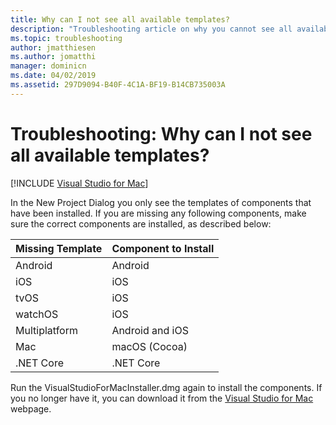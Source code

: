 ```yaml
---
title: Why can I not see all available templates?
description: "Troubleshooting article on why you cannot see all available templates."
ms.topic: troubleshooting
author: jmatthiesen
ms.author: jomatthi
manager: dominicn
ms.date: 04/02/2019
ms.assetid: 297D9094-B40F-4C1A-BF19-B14CB735003A
---
```

# Troubleshooting: Why can I not see all available templates?

 [!INCLUDE [Visual Studio for Mac](~/includes/applies-to-version/vs-mac-only.md)]

In the New Project Dialog you only see the templates of components that have been installed. If you are missing any following components, make sure the correct components are installed, as described below:

|Missing Template  |Component to Install  |
|---------|---------|
|Android     |Android        |
|iOS     |iOS         |
|tvOS     |iOS         |
|watchOS     |iOS         |
|Multiplatform     |Android and iOS         |
|Mac     |macOS (Cocoa)         |
|.NET Core     |.NET Core         |

Run the VisualStudioForMacInstaller.dmg again to install the components. If you no longer have it, you can download it from the [Visual Studio for Mac](https://visualstudio.microsoft.com/vs/mac/) webpage.
